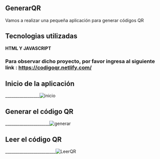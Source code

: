 ## GenerarQR
Vamos a realizar una pequeña aplicación para generar códigos QR


## Tecnologias utilizadas
<strong>HTML Y JAVASCRIPT</strong>

### Para observar dicho proyecto, por favor ingresa al siguiente link : https://codigoqr.netlify.com/

## Inicio de la aplicación

_________________![inicio](https://user-images.githubusercontent.com/38477245/67836042-86dc7780-fab9-11e9-9af6-a8e6e9fa24e3.JPG)

## Generar el código QR

______________________![generar](https://user-images.githubusercontent.com/38477245/67836130-c30fd800-fab9-11e9-8c6b-6f3ab50505f7.JPG)

## Leer el código QR

_________________________![LeerQR](https://user-images.githubusercontent.com/38477245/67836281-2f8ad700-faba-11e9-8ac7-f810a39972ea.JPG)
